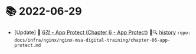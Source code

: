 # 📚 2022-06-29
- [Update] 📙 [6강 - App Protect (Chapter 6 - App Protect)](https://til.qriositylog.com/featured/infra/nginx/nginx-msa-digital-training/chapter-06-app-protect) 📃🔍 [history](https://github.com/Queue-ri/TIL/commits/main/docs/infra/nginx/nginx-msa-digital-training/chapter-06-app-protect.md?since=2022-06-29T00:00:00Z&until=2022-06-29T23:59:59Z) `repo: docs/infra/nginx/nginx-msa-digital-training/chapter-06-app-protect.md`
